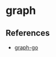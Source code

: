 # graph


## References
* [graph-go](https://github.com/arnauddri/algorithms/blob/master/data-structures/graph/graph.go)